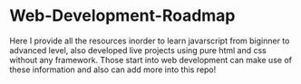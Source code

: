 # Web-Development-Roadmap
Here I provide all the resources inorder to learn javarscript from biginner to advanced level, also developed live projects using pure html and css without any framework. Those start
into web development can make use of these information and also can add more into this repo!
